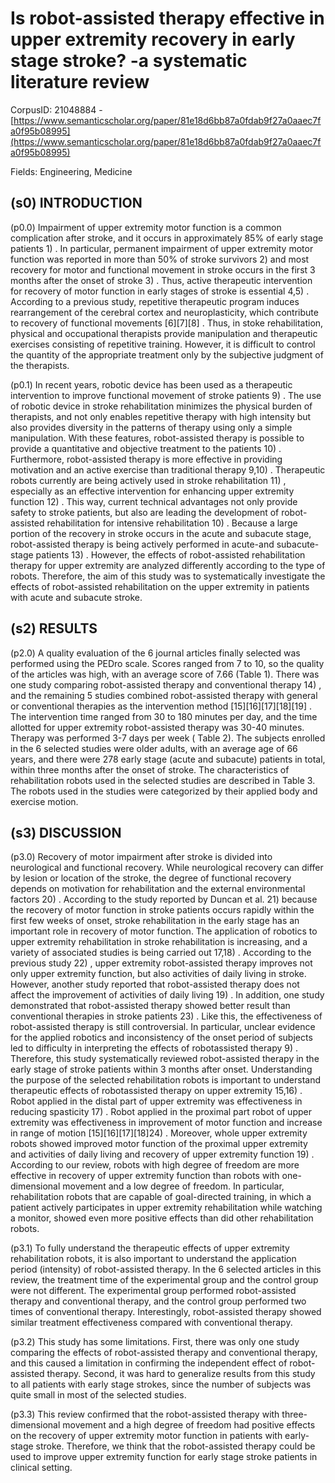 # Is robot-assisted therapy effective in upper extremity recovery in early stage stroke? -a systematic literature review

CorpusID: 21048884 - [https://www.semanticscholar.org/paper/81e18d6bb87a0fdab9f27a0aaec7fa0f95b08995](https://www.semanticscholar.org/paper/81e18d6bb87a0fdab9f27a0aaec7fa0f95b08995)

Fields: Engineering, Medicine

## (s0) INTRODUCTION
(p0.0) Impairment of upper extremity motor function is a common complication after stroke, and it occurs in approximately 85% of early stage patients 1) . In particular, permanent impairment of upper extremity motor function was reported in more than 50% of stroke survivors 2) and most recovery for motor and functional movement in stroke occurs in the first 3 months after the onset of stroke 3) . Thus, active therapeutic intervention for recovery of motor function in early stages of stroke is essential 4,5) . According to a previous study, repetitive therapeutic program induces rearrangement of the cerebral cortex and neuroplasticity, which contribute to recovery of functional movements [6][7][8] . Thus, in stoke rehabilitation, physical and occupational therapists provide manipulation and therapeutic exercises consisting of repetitive training. However, it is difficult to control the quantity of the appropriate treatment only by the subjective judgment of the therapists.

(p0.1) In recent years, robotic device has been used as a therapeutic intervention to improve functional movement of stroke patients 9) . The use of robotic device in stroke rehabilitation minimizes the physical burden of therapists, and not only enables repetitive therapy with high intensity but also provides diversity in the patterns of therapy using only a simple manipulation. With these features, robot-assisted therapy is possible to provide a quantitative and objective treatment to the patients 10) . Furthermore, robot-assisted therapy is more effective in providing motivation and an active exercise than traditional therapy 9,10) . Therapeutic robots currently are being actively used in stroke rehabilitation 11) , especially as an effective intervention for enhancing upper extremity function 12) . This way, current technical advantages not only provide safety to stroke patients, but also are leading the development of robot-assisted rehabilitation for intensive rehabilitation 10) . Because a large portion of the recovery in stroke occurs in the acute and subacute stage, robot-assisted therapy is being actively performed in acute-and subacute-stage patients 13) . However, the effects of robot-assisted rehabilitation therapy for upper extremity are analyzed differently according to the type of robots. Therefore, the aim of this study was to systematically investigate the effects of robot-assisted rehabilitation on the upper extremity in patients with acute and subacute stroke.
## (s2) RESULTS
(p2.0) A quality evaluation of the 6 journal articles finally selected was performed using the PEDro scale. Scores ranged from 7 to 10, so the quality of the articles was high, with an average score of 7.66 (Table 1). There was one study comparing robot-assisted therapy and conventional therapy 14) , and the remaining 5 studies combined robot-assisted therapy with general or conventional therapies as the intervention method [15][16][17][18][19] . The intervention time ranged from 30 to 180 minutes per day, and the time allotted for upper extremity robot-assisted therapy was 30-40 minutes. Therapy was performed 3-7 days per week ( Table 2). The subjects enrolled in the 6 selected studies were older adults, with an average age of 66 years, and there were 278 early stage (acute and subacute) patients in total, within three months after the onset of stroke. The characteristics of rehabilitation robots used in the selected studies are described in Table 3. The robots used in the studies were categorized by their applied body and exercise motion. 
## (s3) DISCUSSION
(p3.0) Recovery of motor impairment after stroke is divided into neurological and functional recovery. While neurological recovery can differ by lesion or location of the stroke, the degree of functional recovery depends on motivation for rehabilitation and the external environmental factors 20) . According to the study reported by Duncan et al. 21) because the recovery of motor function in stroke patients occurs rapidly within the first few weeks of onset, stroke rehabilitation in the early stage has an important role in recovery of motor function. The application of robotics to upper extremity rehabilitation in stroke rehabilitation is increasing, and a variety of associated studies is being carried out 17,18) . According to the previous study 22) , upper extremity robot-assisted therapy improves not only upper extremity function, but also activities of daily living in stroke. However, another study reported that robot-assisted therapy does not affect the improvement of activities of daily living 19) . In addition, one study demonstrated that robot-assisted therapy showed better result than conventional therapies in stroke patients 23) . Like this, the effectiveness of robot-assisted therapy is still controversial. In particular, unclear evidence for the applied robotics and inconsistency of the onset period of subjects led to difficulty in interpreting the effects of robotassisted therapy 9) . Therefore, this study systematically reviewed robot-assisted therapy in the early stage of stroke patients within 3 months after onset. Understanding the purpose of the selected rehabilitation robots is important to understand therapeutic effects of robotassisted therapy on upper extremity 15,16) . Robot applied in the distal part of upper extremity was effectiveness in reducing spasticity 17) . Robot applied in the proximal part robot of upper extremity was effectiveness in improvement of motor function and increase in range of motion [15][16][17][18]24) . Moreover, whole upper extremity robots showed improved motor function of the proximal upper extremity and activities of daily living and recovery of upper extremity function 19) . According to our review, robots with high degree of freedom are more effective in recovery of upper extremity function than robots with one-dimensional movement and a low degree of freedom. In particular, rehabilitation robots that are capable of goal-directed training, in which a patient actively participates in upper extremity rehabilitation while watching a monitor, showed even more positive effects than did other rehabilitation robots.

(p3.1) To fully understand the therapeutic effects of upper extremity rehabilitation robots, it is also important to understand the application period (intensity) of robot-assisted therapy. In the 6 selected articles in this review, the treatment time of the experimental group and the control group were not different. The experimental group performed robot-assisted therapy and conventional therapy, and the control group performed two times of conventional therapy. Interestingly, robot-assisted therapy showed similar treatment effectiveness compared with conventional therapy.

(p3.2) This study has some limitations. First, there was only one study comparing the effects of robot-assisted therapy and conventional therapy, and this caused a limitation in confirming the independent effect of robot-assisted therapy. Second, it was hard to generalize results from this study to all patients with early stage strokes, since the number of subjects was quite small in most of the selected studies.

(p3.3) This review confirmed that the robot-assisted therapy with three-dimensional movement and a high degree of freedom had positive effects on the recovery of upper extremity motor function in patients with early-stage stroke. Therefore, we think that the robot-assisted therapy could be used to improve upper extremity function for early stage stroke patients in clinical setting.
